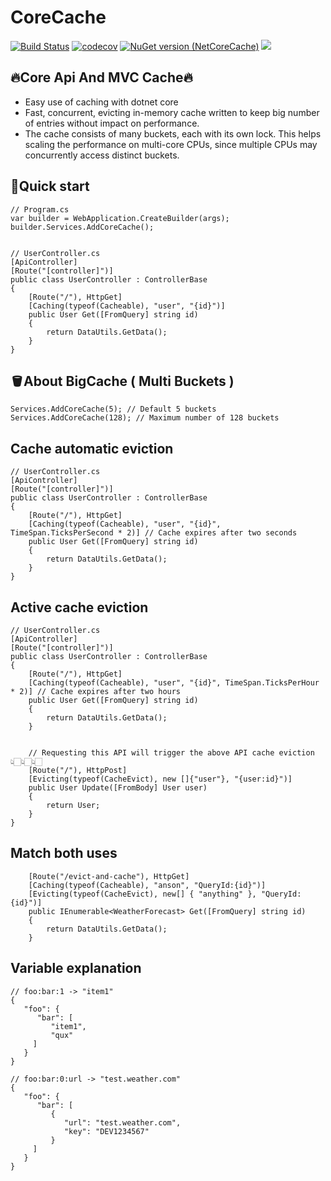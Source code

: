 # CoreCache

[![Build Status](https://github.com/sj-distributor/core-cache//actions/workflows/build.yml/badge.svg?branch=master)](https://github.com/sj-distributor/core-cache/actions?query=branch%3Amaster)
[![codecov](https://codecov.io/gh/sj-distributor/core-cache/branch/master/graph/badge.svg?token=ELTCS7STTN)](https://codecov.io/gh/sj-distributor/core-cache)
[![NuGet version (NetCoreCache)](https://img.shields.io/nuget/v/NetCoreCache.svg?style=flat-square)](https://www.nuget.org/packages/NetCoreCache/)
![](https://img.shields.io/badge/license-MIT-green)

## 🔥Core Api And MVC Cache🔥

* Easy use of caching with dotnet core
* Fast, concurrent, evicting in-memory cache written to keep big number of entries without impact on performance.
* The cache consists of many buckets, each with its own lock. This helps scaling the performance on multi-core CPUs, since multiple CPUs may concurrently access distinct buckets.


## 🚀Quick start

```
// Program.cs
var builder = WebApplication.CreateBuilder(args);
builder.Services.AddCoreCache();


// UserController.cs
[ApiController]
[Route("[controller]")]
public class UserController : ControllerBase
{
    [Route("/"), HttpGet]
    [Caching(typeof(Cacheable), "user", "{id}")]
    public User Get([FromQuery] string id)
    {
        return DataUtils.GetData();
    }
}
```

## 🪣About BigCache ( Multi Buckets )
```
Services.AddCoreCache(5); // Default 5 buckets 
Services.AddCoreCache(128); // Maximum number of 128 buckets
```

## Cache automatic eviction

```
// UserController.cs
[ApiController]
[Route("[controller]")]
public class UserController : ControllerBase
{
    [Route("/"), HttpGet]
    [Caching(typeof(Cacheable), "user", "{id}", TimeSpan.TicksPerSecond * 2)] // Cache expires after two seconds
    public User Get([FromQuery] string id)
    {
        return DataUtils.GetData();
    }
}

```

## Active cache eviction

```
// UserController.cs
[ApiController]
[Route("[controller]")]
public class UserController : ControllerBase
{
    [Route("/"), HttpGet]
    [Caching(typeof(Cacheable), "user", "{id}", TimeSpan.TicksPerHour * 2)] // Cache expires after two hours
    public User Get([FromQuery] string id)
    {
        return DataUtils.GetData();
    }
 
 
    // Requesting this API will trigger the above API cache eviction 👆🏻👆🏻👆🏻
    [Route("/"), HttpPost]
    [Evicting(typeof(CacheEvict), new []{"user"}, "{user:id}")]
    public User Update([FromBody] User user)
    {
        return User;
    }   
}

```

## Match both uses

```
    [Route("/evict-and-cache"), HttpGet]
    [Caching(typeof(Cacheable), "anson", "QueryId:{id}")]
    [Evicting(typeof(CacheEvict), new[] { "anything" }, "QueryId:{id}")]
    public IEnumerable<WeatherForecast> Get([FromQuery] string id)
    {
        return DataUtils.GetData();
    }
```

## Variable explanation

```
// foo:bar:1 -> "item1"
{
   "foo": {
      "bar": [
         "item1",
         "qux"
     ]
   }
}

// foo:bar:0:url -> "test.weather.com"
{
   "foo": {
      "bar": [
         {
            "url": "test.weather.com",
            "key": "DEV1234567"
         }
     ]
   }
}
```
